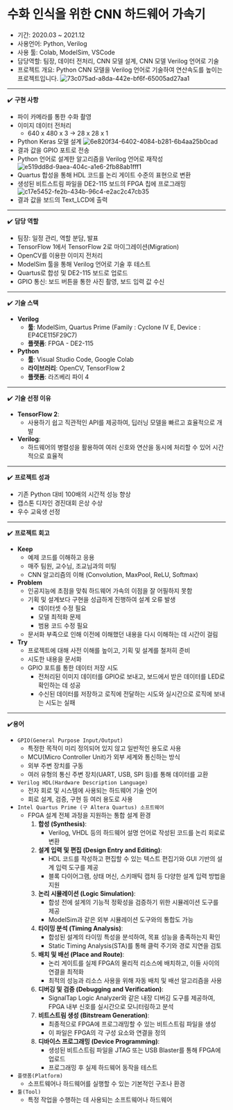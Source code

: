 # 수화 인식을 위한 CNN 하드웨어 가속기

- 기간: 2020.03 ~ 2021.12
- 사용언어: Python, Verilog
- 사용 툴: Colab, ModelSim, VSCode
- 담당역할: 팀장, 데이터 전처리, CNN 모델 설계,  CNN 모델 Verilog 언어로 기술
- 프로젝트 개요: Python CNN 모델을 Verilog 언어로 기술하여 연산속도를 높이는 프로젝트입니다.
![73c075ad-a8da-442e-bf6f-65005ad27aa1](https://github.com/rkdtks0816/jbnu-cnn-hw-accelerator/assets/72867019/b2fe6629-d6fd-4109-bc44-6d7effd7f30e)

---

✔️ **구현 사항**

- 파이 카메라를 통한 수화 촬영
- 이미지 데이터 전처리
    - 640 x 480 x 3 → 28 x 28 x 1
- Python Keras 모델 설계
    ![6e820f34-6402-4084-b281-6b4aa25b0cad](https://github.com/rkdtks0816/jbnu-cnn-hw-accelerator/assets/72867019/28d2f90d-58bc-425a-8888-5cb0077ec0b4)
- 결과 값을 GPIO 포트로 전송
- Python 언어로 설계한 알고리즘을 Verilog 언어로 재작성
    ![e519dd8d-9aea-404c-a1e6-2fb88ab1fff1](https://github.com/rkdtks0816/jbnu-cnn-hw-accelerator/assets/72867019/1d625594-e916-4c28-b1b6-b87cb9c891f6)
- Quartus 합성을 통해 HDL 코드를 논리 게이트 수준의 표현으로 변환
- 생성된 비트스트림 파일을 DE2-115 보드의 FPGA 칩에 프로그래밍
    ![c17e5452-fe2b-434b-96c4-e2ac2c47cb35](https://github.com/rkdtks0816/jbnu-cnn-hw-accelerator/assets/72867019/c3d4f2bc-bcb1-40ba-82ee-94b4d7400600)
- 결과 값을 보드의 Text_LCD에 출력

---

✔️ **담당 역할**

- 팀장: 일정 관리, 역할 분담, 발표
- TensorFlow 1에서 TensorFlow 2로 마이그레이션(Migration)
- OpenCV를 이용한 이미지 전처리
- ModelSim 툴을 통해 Verilog 언어로 기술 후 테스트
- Quartus로 합성 및 DE2-115 보드로 업로드
- GPIO 통신: 보드 버튼을 통한 사진 촬영, 보드 입력 값 수신

---

✔️ **기술 스택**

- **Verilog**
    - **툴**: ModelSim, Quartus Prime (Family : Cyclone IV E, Device : EP4CE115F29C7)
    - **플랫폼**: FPGA - DE2-115
- **Python**
    - **툴**: Visual Studio Code, Google Colab
    - **라이브러리**: OpenCV, TensorFlow 2
    - **플랫폼**: 라즈베리 파이 4

---

✔️ **기술 선정 이유**

- **TensorFlow 2**:
    - 사용하기 쉽고 직관적인 API를 제공하여, 딥러닝 모델을 빠르고 효율적으로 개발
- **Verilog**:
    - 하드웨어의 병렬성을 활용하여 여러 신호와 연산을 동시에 처리할 수 있어 시간적으로 효율적

---

✔️ **프로젝트 성과**

- 기존 Python 대비 100배의 시간적 성능 향상
- 캡스톤 디자인 경진대회 은상 수상
- 우수 교육생 선정

---

✔️ **프로젝트 회고**

- **Keep**
    - 예제 코드를 이해하고 응용
    - 매주 팀원, 교수님, 조교님과의 미팅
    - CNN 알고리즘의 이해 (Convolution, MaxPool, ReLU, Softmax)
- **Problem**
    - 인공지능에 초점을 맞춰 하드웨어 가속의 이점을 잘 어필하지 못함
    - 기획 및 설계보다 구현을 성급하게 진행하여 설계 오류 발생
        - 데이터셋 수정 필요
        - 모델 최적화 문제
        - 범용 코드 수정 필요
    - 문서화 부족으로 인해 이전에 이해했던 내용을 다시 이해하는 데 시간이 걸림
- **Try**
    - 프로젝트에 대해 사전 이해를 높이고, 기획 및 설계를 철저히 준비
    - 시도한 내용을 문서화
    - GPIO 포트를 통한 데이터 저장 시도
        - 전처리된 이미지 데이터를 GPIO로 보내고, 보드에서 받은 데이터를 LED로 확인하는 데 성공
        - 수신된 데이터를 저장하고 로직에 전달하는 시도와 실시간으로 로직에 보내는 시도는 실패

---

✔️**용어**

- `GPIO(General Purpose Input/Output)`
    - 특정한 목적이 미리 정의되어 있지 않고 일반적인 용도로 사용
    - MCU(Micro Controller Unit)가 외부 세계와 통신하는 방식
    - 외부 주변 장치를 구동
    - 여러 유형의 통신 주변 장치(UART, USB, SPI 등)를 통해 데이터를 교환
- `Verilog HDL(Hardware Description Language)`
    - 전자 회로 및 시스템에 사용되는 하드웨어 기술 언어
    - 회로 설계, 검증, 구현 등 여러 용도로 사용
- `Intel Quartus Prime (구 Altera Quartus) 소프트웨어`
    - FPGA 설계 전체 과정을 지원하는 통합 설계 환경
        1. **합성 (Synthesis)**:
            - Verilog, VHDL 등의 하드웨어 설명 언어로 작성된 코드를 논리 회로로 변환
        2. **설계 입력 및 편집 (Design Entry and Editing)**:
            - HDL 코드를 작성하고 편집할 수 있는 텍스트 편집기와 GUI 기반의 설계 입력 도구를 제공
            - 블록 다이어그램, 상태 머신, 스키매틱 캡처 등 다양한 설계 입력 방법을 지원
        3. **논리 시뮬레이션 (Logic Simulation)**:
            - 합성 전에 설계의 기능적 정확성을 검증하기 위한 시뮬레이션 도구를 제공
            - ModelSim과 같은 외부 시뮬레이션 도구와의 통합도 가능
        4. **타이밍 분석 (Timing Analysis)**:
            - 합성된 설계의 타이밍 특성을 분석하여, 목표 성능을 충족하는지 확인
            - Static Timing Analysis(STA)를 통해 클럭 주기와 경로 지연을 검토
        5. **배치 및 배선 (Place and Route)**:
            - 논리 게이트를 실제 FPGA의 물리적 리소스에 배치하고, 이들 사이의 연결을 최적화
            - 최적의 성능과 리소스 사용을 위해 자동 배치 및 배선 알고리즘을 사용
        6. **디버깅 및 검증 (Debugging and Verification)**:
            - SignalTap Logic Analyzer와 같은 내장 디버깅 도구를 제공하여, FPGA 내부 신호를 실시간으로 모니터링하고 분석
        7. **비트스트림 생성 (Bitstream Generation)**:
            - 최종적으로 FPGA에 프로그래밍할 수 있는 비트스트림 파일을 생성
            - 이 파일은 FPGA의 각 구성 요소와 연결을 정의
        8. **디바이스 프로그래밍 (Device Programming)**:
            - 생성된 비트스트림 파일을 JTAG 또는 USB Blaster를 통해 FPGA에 업로드
            - 프로그래밍 후 실제 하드웨어 동작을 테스트
- `플랫폼(Platform)`
    - 소프트웨어나 하드웨어를 실행할 수 있는 기본적인 구조나 환경
- `툴(Tool)`
    - 특정 작업을 수행하는 데 사용되는 소프트웨어나 하드웨어
